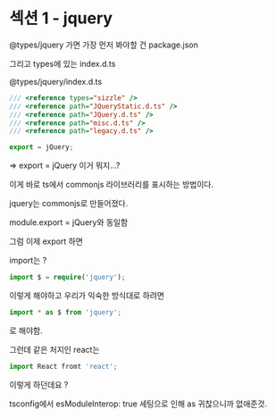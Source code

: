 # 섹션 1 - jquery

@types/jquery 가면 가장 먼저 봐야할 건 package.json

그리고 types에 있는 index.d.ts



@types/jquery/index.d.ts

```typescript
/// <reference types="sizzle" />
/// <reference path="JQueryStatic.d.ts" />
/// <reference path="JQuery.d.ts" />
/// <reference path="misc.d.ts" />
/// <reference path="legacy.d.ts" />

export = jQuery;
```

\=> export = jQuery 이거 뭐지...?



이게 바로 ts에서 commonjs 라이브러리를 표시하는 방법이다.

jquery는 commonjs로 만들어졌다.

module.export = jQuery와 동일함



그럼 이제 export 하면&#x20;

import는 ?

```typescript
import $ = require('jquery');
```

이렇게 해야하고 우리가 익숙한 방식대로 하려면

```typescript
import * as $ from 'jquery';
```

로 해야함.



그런데 같은 처지인 react는&#x20;

```typescript
import React fromt 'react';
```

이렇게 하던데요 ?



tsconfig에서 esModuleInterop: true 세팅으로 인해 as 귀찮으니까 없애준것.

